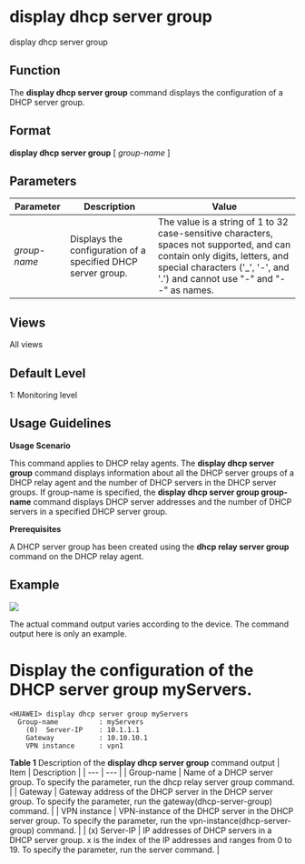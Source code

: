 display dhcp server group
=========================

display dhcp server group

Function
--------



The **display dhcp server group** command displays the configuration of a DHCP server group.




Format
------

**display dhcp server group** [ *group-name* ]


Parameters
----------

| Parameter | Description | Value |
| --- | --- | --- |
| *group-name* | Displays the configuration of a specified DHCP server group. | The value is a string of 1 to 32 case-sensitive characters, spaces not supported, and can contain only digits, letters, and special characters ('\_', '-', and '.') and cannot use "-" and "--" as names. |



Views
-----

All views


Default Level
-------------

1: Monitoring level


Usage Guidelines
----------------

**Usage Scenario**

This command applies to DHCP relay agents. The **display dhcp server group** command displays information about all the DHCP server groups of a DHCP relay agent and the number of DHCP servers in the DHCP server groups. If group-name is specified, the **display dhcp server group group-name** command displays DHCP server addresses and the number of DHCP servers in a specified DHCP server group.

**Prerequisites**

A DHCP server group has been created using the **dhcp relay server group** command on the DHCP relay agent.


Example
-------

![](../public_sys-resources/note_3.0-en-us.png) 

The actual command output varies according to the device. The command output here is only an example.


# Display the configuration of the DHCP server group myServers.
```
<HUAWEI> display dhcp server group myServers
  Group-name          : myServers
    (0)  Server-IP    : 10.1.1.1
    Gateway           : 10.10.10.1
    VPN instance      : vpn1

```

**Table 1** Description of the **display dhcp server group** command output
| Item | Description |
| --- | --- |
| Group-name | Name of a DHCP server group.  To specify the parameter, run the dhcp relay server group command. |
| Gateway | Gateway address of the DHCP server in the DHCP server group.  To specify the parameter, run the gateway(dhcp-server-group) command. |
| VPN instance | VPN-instance of the DHCP server in the DHCP server group.  To specify the parameter, run the vpn-instance(dhcp-server-group) command. |
| (x) Server-IP | IP addresses of DHCP servers in a DHCP server group. x is the index of the IP addresses and ranges from 0 to 19.  To specify the parameter, run the server command. |